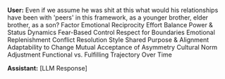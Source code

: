 **User:**
Even if we assume he was shit at this what would his relationships have been with 'peers' in this framework, as a younger brother, elder brother, as a son?
Factor
Emotional Reciprocity
Effort Balance
Power & Status Dynamics
Fear-Based Control
Respect for Boundaries
Emotional Replenishment
Conflict Resolution Style
Shared Purpose & Alignment
Adaptability to Change
Mutual Acceptance of Asymmetry
Cultural Norm Adjustment
Functional vs. Fulfilling
Trajectory Over Time

**Assistant:**
[LLM Response]

